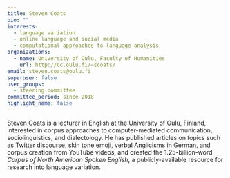 ```yaml
---
title: Steven Coats
bio: ""
interests:
  - language variation
  - online language and social media
  - computational approaches to language analysis
organizations:
  - name: University of Oulu, Faculty of Humanities
    url: http://cc.oulu.fi/~scoats/
email: steven.coats@oulu.fi
superuser: false
user_groups:
  - steering committee
committee_period: since 2018
highlight_name: false
---
```

Steven Coats is a lecturer in English at the University of Oulu, Finland, interested in corpus approaches to computer-mediated communication, sociolinguistics, and dialectology. He has published articles on topics such as Twitter discourse, skin tone emoji, verbal Anglicisms in German, and corpus creation from YouTube videos, and created the 1.25-billion-word *Corpus of North American Spoken English*, a publicly-available resource for research into language variation.
